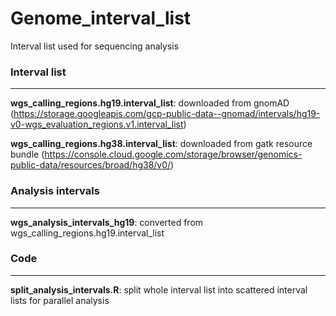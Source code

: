 # Genome_interval_list
Interval list used for sequencing analysis



### Interval list

***

**wgs_calling_regions.hg19.interval_list**: downloaded from gnomAD (https://storage.googleapis.com/gcp-public-data--gnomad/intervals/hg19-v0-wgs_evaluation_regions.v1.interval_list)

**wgs_calling_regions.hg38.interval_list**: downloaded from gatk resource bundle (https://console.cloud.google.com/storage/browser/genomics-public-data/resources/broad/hg38/v0/)





### Analysis intervals

***

**wgs_analysis_intervals_hg19**: converted from wgs_calling_regions.hg19.interval_list





### Code

***

**split_analysis_intervals.R**: split whole interval list into scattered interval lists for parallel analysis

